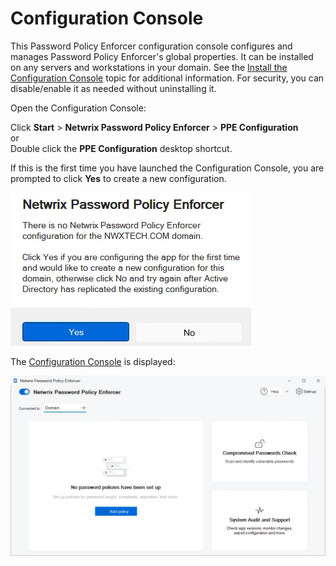 # Configuration Console

This Password Policy Enforcer configuration console configures and manages Password Policy
Enforcer's global properties. It can be installed on any servers and workstations in your domain.
See the [Install the Configuration Console](../install/installationconfigconsole.md) topic for
additional information. For security, you can disable/enable it as needed without uninstalling it.

Open the Configuration Console:

Click **Start** > **Netwrix Password Policy Enforcer** > **PPE Configuration**  
or  
Double click the **PPE Configuration** desktop shortcut.

If this is the first time you have launched the Configuration Console, you are prompted to click
**Yes** to create a new configuration.

![First start](../../../../../static/img/product_docs/passwordpolicyenforcer/passwordpolicyenforcer/administration/ppe1.webp)

The [Configuration Console](configconsole.md) is displayed:

![Configuration Console Dashboard](../../../../../static/img/product_docs/passwordpolicyenforcer/passwordpolicyenforcer/evaluation/ppedashboard.webp)
